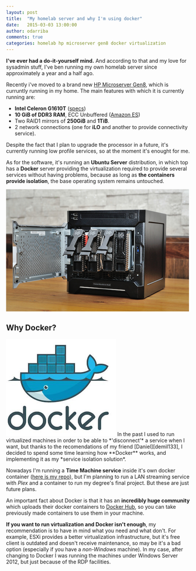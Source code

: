```yaml
---
layout: post
title:  "My homelab server and why I'm using docker"
date:   2015-03-03 13:00:00
author: odarriba
comments: true
categories: homelab hp microserver gen8 docker virtualization
---
```


**I've ever had a do-it-yourself mind.** And according to that and my love for sysadmin stuff, I've ben running my own homelab server since approximately a year and a half ago.

Recently i've moved to a brand new [HP Microserver Gen8][hpmicro], which is curruntly running in my home. The main features with which it is currently running are:

* **Intel Celeron G1610T** ([specs][celeronspecs])
* **10 GiB of DDR3 RAM**, ECC Unbuffered ([Amazon ES][ramlink])
* Two RAID1 mirrors of **250GiB** and **1TiB**.
* 2 network connections (one for **iLO** and another to provide connectivity service).

Despite the fact that I plan to upgrade the processor in a future, it's currently running low profile services, so at the moment it's enought for me.
<!--more-->
As for the software, it's running an **Ubuntu Server** distribution, in which top has a **Docker** server providing the virtualization required to provide several services without having problems, because as long as **the containers provide isolation**, the base operating system remains untouched.

<img title='An HP Microserver Gen8' src='/assets/posts/microserver.jpg' class='center-block md-size' />

## Why Docker?
<img title='Docker' src='/assets/posts/docker.jpg' class='pull-right sm-size' />
In the past I used to run virtualized machines in order to be able to *'disconnect'* a service when I want, but thanks to the recomendations of my friend [Daniel][demil133], I decided to spend some time learning how **Docker** works, and implementing it as my *service isolation solution*.

Nowadays I'm running a **Time Machine service** inside it's own docker container ([here is my repo][timemachine-repo]), but I'm planning to run a LAN streaming service with *Plex* and a container to run my degree's final project. But these are just future plans.

An important fact about Docker is that it has an **incredibly huge community** which uploads their docker containers to [Docker Hub][docker-hub], so you can take previously made containers to use them in your machine.

**If you want to run virtualization and Docker isn't enough**, my recommendation is to have in mind what you need and what don't. For example, ESXi provides a better virtualization infrastructure, but it's free client is outdated and doesn't receive maintenance, so may be it's a bad option (especially if you have a *non-Windows* machine). In my case, after changing to Docker I was running the machines under Windows Server 2012, but just because of the RDP facilities.

[celeronspecs]:	http://ark.intel.com/products/71074/Intel-Celeron-Processor-G1610T-2M-Cache-2_30-GHz
[hpmicro]:	http://www8.hp.com/uk/en/products/proliant-servers/product-detail.html?oid=5384977&jumpid=reg_r1002_uken_c-001_title_r0002
[ramlink]:	http://www.amazon.es/gp/product/B008LMNHB8
[demil133]:	https://github.com/demil133
[timemachine-repo]:	https://github.com/odarriba/docker-timemachine
[docker-hub]: https://hub.docker.com/